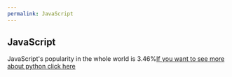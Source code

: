 ```yaml
---
permalink: JavaScript
---
```

## JavaScript
JavaScript's popularity in the whole world is 3.46%[If you want to see more about python click here](/JavaScript)
